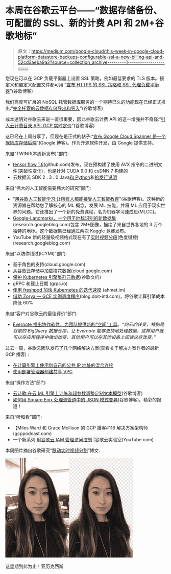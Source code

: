 # 本周在谷歌云平台——“数据存储备份、可配置的 SSL、新的计费 API 和 2M+谷歌地标”

> 原文：<https://medium.com/google-cloud/this-week-in-google-cloud-platform-datastore-backups-configurable-ssl-a-new-billing-api-and-52cd3aeba9a2?source=collection_archive---------1----------------------->

您现在可以在 GCP 负载平衡器上设置 SSL 策略，例如最低要求的 TLS 版本。预定义和自定义配置文件都可用:“[宣布 HTTPS 的 SSL 策略和 SSL 代理负载平衡器](http://goo.gl/BYhgPd)”(谷歌博客)

我们高度可扩展的 NoSQL 托管数据库服务的一个期待已久的功能现在已经正式推出:“[完全托管的云数据存储导出和导入](http://goo.gl/JTJR3C)”(谷歌博客)

成本透明对谷歌云来说一直很重要，因此谷歌云计费 API 的这一增强并不奇怪:“[引入云计费目录 API: GCP 实时定价](http://goo.gl/Brj3xf)”(谷歌博客)

这已经在上周分享了，但现在是正式的帖子:“[宣布 Google Cloud Spanner 是一个保险库存储后端](http://goo.gl/oi2uPx)”(Google 博客)。作为开源软件开发，由 Google 提供支持。

来自“TWINR(本周新发布)”部门:

*   [tensor flow 1.6](http://goo.gl/gHxSTg)(github.com)发布，现在预构建了使用 AVX 指令的二进制文件(突破性变化)，也是针对 CUDA 9.0 和 cuDNN 7 构建的
*   云数据流 SDK 2 . 3 . 0:Java[和 Python](http://goo.gl/VNn2NQ)和[的发行说明](http://goo.gl/3qi2A5)

来自“伟大的人工智能需要伟大的研究”部门:

*   "[用谷歌人工智能学习:让所有人都能接受人工智能教育](http://goo.gl/BvVJg4)"(谷歌博客)。这种新的资源旨在帮助您了解核心的 ML 概念，发展 ML 技能，并将 ML 应用于现实世界的问题。它还推出了一个新的免费课程，名为机器学习速成班(MLCC)。
*   [Google-Landmarks，一个用于地标识别的新数据集](http://goo.gl/xe9rPw)(research.googleblog.com)包含 2M+图像，描绘了来自世界各地的 3 万个独特的地标。这个数据集已经通过两次 Kaggle 竞赛发布。
*   YouTube 新的轻量级视频格式现在有了[实时视频分段](http://goo.gl/6PyUi8)(色度键控)(research.googleblog.com)

来自“以防你错过(ICYMI)”部门:

*   基于角色的支持(cloud.google.com)
*   从谷歌云存储中加载拼花数据(cloud.google.com)
*   [保护 Kubernetes 引擎集群元数据](http://goo.gl/4xRtve)(谷歌文档)
*   gRPC 和截止日期 (grpc.io)
*   [使用 freshpod 加快 Kubernetes 的迭代速度](http://goo.gl/L495cm) (ahmet.im)
*   [借助 Zorya — GCE 实例调度程序](http://goo.gl/o8FomM)(blog.doit-intl.com)，将谷歌计算引擎成本降低 60%

来自“客户对谷歌云的最佳评价”部门:

*   [Evernote 推出协作软件，为团队提供新的“空间”工具](http://goo.gl/eNWDSQ)。*“向云的转变，特别是谷歌的 BigQuery 数据仓库，让 Evernote 能够更快地处理数据，这样用户就可以在应用程序中做出改变，其他用户可以在其他设备上阅读这些改变。”*

过去一周，谷歌云团队发布了几个网络解决方案(查看关于解决方案作者的最新 GCP 播客) :

*   [在计算引擎上使用您自己的公共 IP 地址的混合连接](http://goo.gl/Y5VkvN)
*   [使用部署管理器创建共享 VPC](http://goo.gl/VsGbpH)

来自“操作方法”部门:

*   [云诗歌:在云 ML 引擎上训练和超参数调整定制文本模型](http://goo.gl/GDdfji)(谷歌博客)
*   [如何用 Square Enix 处理流管道中的 JSON 模式变异](http://goo.gl/eLBhik)(谷歌博客)。精彩的报道！

来自“听和看”部门:

*   【Miles Ward 和 Grace Mollison 的 GCP 播客#116 解决方案架构师(gcppodcast.com)
*   一个新系列:[用谷歌云 IAM 管理访问控制](http://goo.gl/622oG5) |谷歌云实验室(YouTube.com)

本周图片摘自谷歌研究“[移动实时视频分割](http://goo.gl/6PyUi8)”博文:

![](img/8b6da89ba48ae29ae20f6f667fa26253.png)

这星期到此为止！亚历克西斯